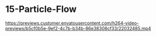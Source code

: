 # 15-Particle-Flow
https://previews.customer.envatousercontent.com/h264-video-previews/b5cf0b5e-9ef2-4c7b-b34b-86e38308cf33/22032485.mp4
